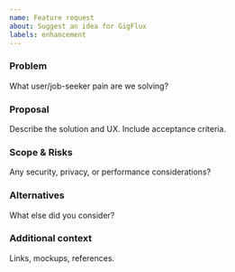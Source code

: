 ```yaml
---
name: Feature request
about: Suggest an idea for GigFlux
labels: enhancement
---
```


### Problem
What user/job-seeker pain are we solving?

### Proposal
Describe the solution and UX. Include acceptance criteria.

### Scope & Risks
Any security, privacy, or performance considerations?

### Alternatives
What else did you consider?

### Additional context
Links, mockups, references.
